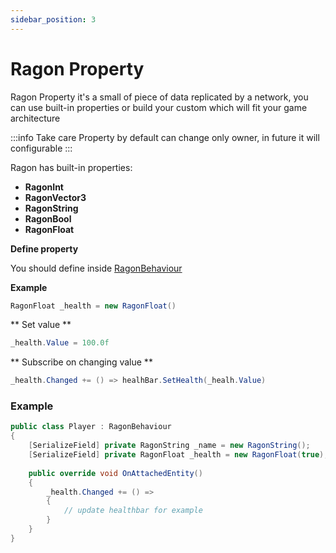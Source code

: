 ```yaml
---
sidebar_position: 3
---
```


# Ragon Property

Ragon Property it's a small of piece of data replicated by a network, you can use built-in properties or build your custom which will fit your game architecture

:::info Take care
Property by default can change only owner, in future it will configurable
:::

Ragon has built-in properties:

- **RagonInt**
- **RagonVector3**
- **RagonString**
- **RagonBool**
- **RagonFloat**

**Define property** 

You should define inside [RagonBehaviour](/docs/unity/components/ragon-behaviour.md)

**Example**
```cs showLineNumbers
RagonFloat _health = new RagonFloat()
```

** Set value **
```cs showLineNumbers
_health.Value = 100.0f
```

** Subscribe on changing value **
```cs showLineNumbers
_health.Changed += () => healhBar.SetHealth(_healh.Value)  
```

### Example
```cs showLineNumbers
public class Player : RagonBehaviour
{
    [SerializeField] private RagonString _name = new RagonString();
    [SerializeField] private RagonFloat _health = new RagonFloat(true);
    
    public override void OnAttachedEntity()
    {
        _health.Changed += () => 
        {
            // update healthbar for example 
        } 
    }
}
```